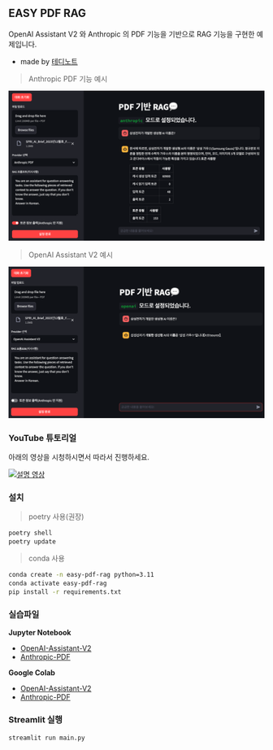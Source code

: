 ## EASY PDF RAG

OpenAI Assistant V2 와 Anthropic 의 PDF 기능을 기반으로 RAG 기능을 구현한 예제입니다.

- made by [테디노트](https://www.youtube.com/c/teddynote)

> Anthropic PDF 기능 예시

![anthropic-pdf](./assets/anthropic.png)

> OpenAI Assistant V2 예시

![openai-assistant](./assets/openai.png)

### YouTube 튜토리얼

아래의 영상을 시청하시면서 따라서 진행하세요.

[![설명 영상](https://img.youtube.com/vi/JVBXekOaKJw/0.jpg)](https://youtu.be/JVBXekOaKJw)

### 설치

> poetry 사용(권장)
```bash
poetry shell
poetry update
```

> conda 사용
```bash
conda create -n easy-pdf-rag python=3.11
conda activate easy-pdf-rag
pip install -r requirements.txt
```

### 실습파일

**Jupyter Notebook**
- [OpenAI-Assistant-V2](https://github.com/teddylee777/easy-pdf-rag/blob/main/01-OpenAI-Assistant-V2.ipynb)
- [Anthropic-PDF](https://github.com/teddylee777/easy-pdf-rag/blob/main/02-Anthropic-PDF-Parsing.ipynb)

**Google Colab**
- [OpenAI-Assistant-V2](https://colab.research.google.com/github/teddylee777/easy-pdf-rag/blob/main/01-OpenAI-Assistant-V2.ipynb)
- [Anthropic-PDF](https://colab.research.google.com/github/teddylee777/easy-pdf-rag/blob/main/02-Anthropic-PDF-Parsing.ipynb)

### Streamlit 실행

```bash
streamlit run main.py
```
